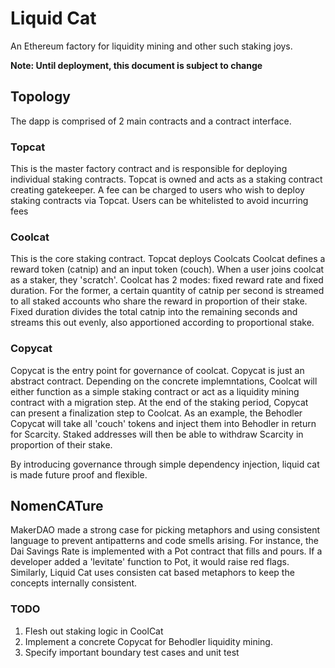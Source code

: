 # Liquid Cat
An Ethereum factory for liquidity mining and other such staking joys.

**Note: Until deployment, this document is subject to change**

## Topology
The dapp is comprised of 2 main contracts and a contract interface. 

### Topcat
This is the master factory contract and is responsible for deploying individual staking contracts. Topcat is owned and acts as a staking contract creating gatekeeper. A fee can be charged to users who wish to deploy staking contracts via Topcat. Users can be whitelisted to avoid incurring fees

### Coolcat
This is the core staking contract. Topcat deploys Coolcats Coolcat defines a reward token (catnip) and an input token (couch). When a user joins coolcat as a staker, they 'scratch'.
Coolcat has 2 modes: fixed reward rate and fixed duration. For the former, a certain quantity of catnip per second is streamed to all staked accounts who share the reward in proportion of their stake. Fixed duration divides the total catnip into the remaining seconds and streams this out evenly, also apportioned according to proportional stake.

### Copycat
Copycat is the entry point for governance of coolcat. Copycat is just an abstract contract. Depending on the concrete implemntations, Coolcat will either function as a simple staking contract or act as a liquidity mining contract with a migration step. At the end of the staking period, Copycat can present a finalization step to Coolcat. 
As an example, the Behodler Copycat will take all 'couch' tokens and inject them into Behodler in return for Scarcity. Staked addresses will then be able to withdraw Scarcity in proportion of their stake. 

By introducing governance through simple dependency injection, liquid cat is made future proof and flexible.

## NomenCATure
MakerDAO made a strong case for picking metaphors and using consistent language to prevent antipatterns and code smells arising. For instance, the Dai Savings Rate is implemented with a Pot contract that fills and pours. If a developer added a 'levitate' function to Pot, it would raise red flags. 
Similarly, Liquid Cat uses consisten cat based metaphors to keep the concepts internally consistent.



### TODO
1. Flesh out staking logic in CoolCat
2. Implement a concrete Copycat for Behodler liquidity mining.
3. Specify important boundary test cases and unit test